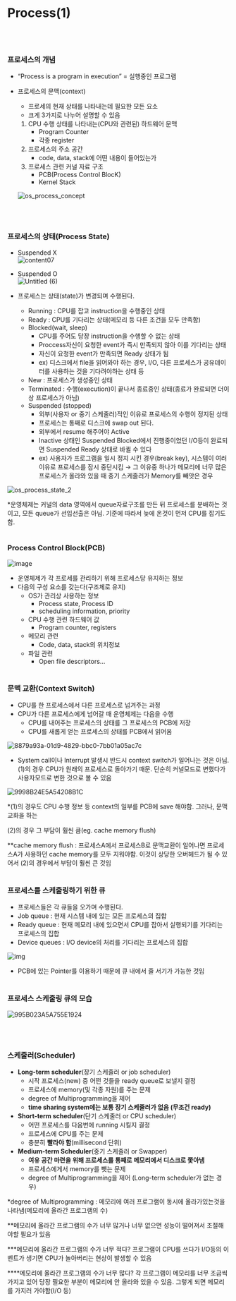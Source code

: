 # Process(1)
<br><br>
### 프로세스의 개념

- “Process is a program in execution” = 실행중인 프로그램
- 프로세스의 문맥(context)
    - 프로세의 현재 상태를 나타내는데 필요한 모든 요소
    - 크게 3가지로 나누어 설명할 수 있음
    1. CPU 수행 상태를 나타내는(CPU와 관련된) 하드웨어 문맥
        - Program Counter
        - 각종 register
    2. 프로세스의 주소 공간
        - code, data, stack에 어떤 내용이 들어있는가
    3. 프로세스 관련 커널 자료 구조
        - PCB(Process Control BlocK)
        - Kernel Stack
    
    ![os_process_concept](https://user-images.githubusercontent.com/77624879/162800949-05b08fb6-51c5-468f-9c65-e12f3818f0b7.png)

<br><br>
### 프로세스의 상태(Process State)
- Suspended X <br>
![content07](https://user-images.githubusercontent.com/77624879/162801044-1acbd539-fad5-474e-ba75-7996ed8e1698.png)
              
- Suspended O <br>
![Untitled (6)](https://user-images.githubusercontent.com/77624879/162801327-d031317c-6153-4335-9dd1-920788431518.png)


- 프로세스는 상태(state)가 변경되며 수행된다.
    - Running : CPU를 잡고 instruction을 수행중인 상태
    - Ready : CPU를 기다리는 상태(메모리 등 다른 조건을 모두 만족함)
    - Blocked(wait, sleep)
        - CPU를 주어도 당장 instruction을 수행할 수 없는 상태
        - Proccess자신이 요청한 event가  즉시 만족되지 않아 이를 기다리는 상태
        - 자신이 요청한 event가 만족되면 Ready 상태가 됨
        - ex) 디스크에서 file을 읽어와야 하는 경우,  I/O, 다른 프로세스가 공유데이터를 사용하는 것을 기다려야하는 상태 등
    - New : 프로세스가 생성중인 상태
    - Terminated : 수행(execution)이 끝나서 종료중인 상태(종료가 완료되면 더이상 프로세스가 아님)
    - Suspended (stopped)
        - 외부(사용자 or 중기 스케줄러)적인 이유로 프로세스의 수행이 정지된 상태
        - 프로세스는 통째로 디스크에 swap out 된다.
        - 외부에서 resume 해주어야 Active
        - Inactive 상태인 Suspended Blocked에서 진행중이었던 I/O등이 완료되면 Suspended Ready 상태로 바뀔 수 있다
        - ex) 사용자가 프로그램을 일시 정지 시킨 경우(break key), 시스템이 여러 이유로 프로세스를 잠시 중단시킴 → 그 이유중 하나가 메모리에 너무 많은 프로세스가 올라와 있을 때 중기 스케줄러가 Memory를 빼앗은 경우

![os_process_state_2](https://user-images.githubusercontent.com/77624879/162801377-c51de7e0-f78f-46e7-93b0-c721ca8be41f.png)

*운영체제는 커널의 data 영역에서 queue자료구조를 만든 뒤 프로세스를 분배하는 것이고, 모든 queue가 선입선출은 아님. 기준에 따라서 늦에 온것이 먼저 CPU를 잡기도 함.
<br><br>
### Process Control Block(PCB)

![image](https://user-images.githubusercontent.com/77624879/162801420-260149fb-55a9-4562-8f69-66fddb849ba3.png)

- 운영체제가 각 프로세를 관리하기 위해 프로세스당 유지하는 정보
- 다음의 구성 요소를 갖는다(구조체로 유지)
    - OS가 관리상 사용하는 정보
        - Process state, Process ID
        - scheduling information, priority
    - CPU 수행 관련 하드웨어 값
        - Program counter, registers
    - 메모리 관련
        - Code, data, stack의 위치정보
    - 파일 관련
        - Open file descriptors...
<br><br>
### 문맥 교환(Context Switch)

- CPU를 한 프로세스에서 다른 프로세스로 넘겨주는 과정
- CPU가 다른 프로세스에게 넘어갈 때 운영체제는 다음을 수행
    - CPU를 내어주는 프로세스의 상태를 그 프로세스의 PCB에 저장
    - CPU를 새롭게 얻는 프로세스의 상태를 PCB에서 읽어옴

![8879a93a-01d9-4829-bbc0-7bb01a05ac7c](https://user-images.githubusercontent.com/77624879/162801447-84907c57-ad15-4888-a49e-7822cd53dbeb.png)

- System call이나 Interrupt 발생시 반드시 context switch가 일어나는 것은 아님. (1)의 경우 CPU가 원래의 프로세스로 돌아가기 때문. 단순히 커널모드로 변했다가 사용자모드로 변한 것으로 볼 수 있음

![9998B24E5A54208B1C](https://user-images.githubusercontent.com/77624879/162801481-85114e33-c8dd-458c-a70c-d6ddf9c33893.png)

*(1)의 경우도 CPU 수행 정보 등 context의 일부를 PCB에 save 해야함. 그러나, 문맥교화을 하는

(2)의 경우 그 부담이 훨씬 큼(eg. cache memory flush)

**cache memory flush : 프로세스A에서 프로세스B로 문맥교환이 일어나면 프로세스A가 사용하던 cache memory를 모두 지워야함. 이것이 상당한 오버헤드가 될 수 있어서 (2)의 경우에서 부담이 훨씬 큰 것임
<br><br>
### 프로세스를 스케줄링하기 위한 큐

- 프로세스들은 각 큐들을 오가며 수행된다.
- Job queue : 현재 시스템 내에 있는 모든 프로세스의 집합
- Ready queue : 현재 메모리 내에 있으면서 CPU를 잡아서 실행되기를 기다리는 프로세스의 집합
- Device queues : I/O device의 처리를 기다리는 프로세스의 집합

![img](https://user-images.githubusercontent.com/77624879/162801503-17452235-3c35-470c-a378-be7717e77f28.png)

- PCB에 있는 Pointer를 이용하기 때문에 큐 내에서 줄 서기가 가능한 것임
<br><br>
### 프로세스 스케줄링 큐의 모습

![995B023A5A755E1924](https://user-images.githubusercontent.com/77624879/162801532-77bbe29c-bc66-4623-a90e-5f06659b4520.png)

<br><br>
### **스케줄러(Scheduler)**

- **Long-term scheduler**(장기 스케줄러 or job scheduler)
    - 시작 프로세스(new) 중 어떤 것들을 ready queue로 보낼지 결정
    - 프로세스에 memory(및 각종 자원)를 주는 문제
    - degree of Multiprogramming을 제어
    - **time sharing system에는 보통 장기 스케줄러가 없음 (무조건 ready)**
- **Short-term scheduler**(단기 스케줄러 or CPU scheduler)
    - 어떤 프로세스를 다음번에 running 시킬지 결정
    - 프로세스에 CPU를 주는 문제
    - 충분히 **빨라야 함**(millisecond 단위)
- **Medium-term Scheduler**(중기 스케줄러 or Swapper)
    - **여유 공간 마련을 위해 프로세스를 통째로 메모리에서 디스크로 쫓아냄**
    - 프로세스에게서 memory를 뺏는 문제
    - degree of Multiprogramming을 제어 (Long-term scheduler가 없는 경우)
    

*degree of Multiprogramming : 메모리에 여러 프로그램이 동시에 올라가있는것을 나타냄(메모리에 올라간 프로그램의 수)

**메모리에 올라간 프로그램의 수가 너무 많거나 너무 없으면 성능이 떨어져서 조절해야할 필요가 있음

***메모리에 올라간 프로그램의 수가 너무 적다? 프로그램이 CPU를 쓰다가 I/O등의 이벤트가 생기면 CPU가 놀아버리는 현상이 발생할 수 있음

****메모리에 올라간 프로그램의 수가 너무 많다? 각 프로그램이 메모리를 너무 조금씩 가지고 있어 당장 필요한 부분이 메모리에 안 올라와 있을 수 있음. 그렇게 되면 메모리를 가지러 가야함(I/O 등)
